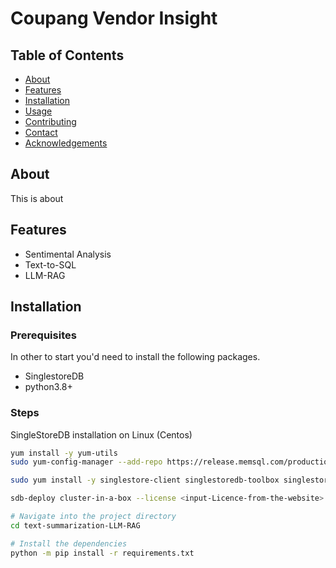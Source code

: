 # Coupang Vendor Insight

## Table of Contents

- [About](#about)
- [Features](#features)
- [Installation](#installation)
- [Usage](#usage)
- [Contributing](#contributing)
- [Contact](#contact)
- [Acknowledgements](#acknowledgements)

## About

This is about 

## Features

- Sentimental Analysis
- Text-to-SQL
- LLM-RAG

## Installation

### Prerequisites

In other to start you'd need to install the following packages.

- SinglestoreDB 
- python3.8+

### Steps

SingleStoreDB installation on Linux (Centos)

```bash
yum install -y yum-utils
sudo yum-config-manager --add-repo https://release.memsql.com/production/rpm/x86_64/repodata/memsql.repo

sudo yum install -y singlestore-client singlestoredb-toolbox singlestoredb-studio

sdb-deploy cluster-in-a-box --license <input-Licence-from-the-website> --password PASSW0RD

# Navigate into the project directory
cd text-summarization-LLM-RAG

# Install the dependencies
python -m pip install -r requirements.txt

